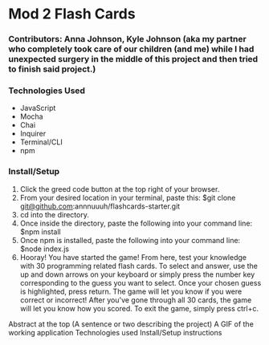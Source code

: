 # Mod 2 Flash Cards
### Contributors: Anna Johnson, Kyle Johnson (aka my partner who completely took care of our children (and me) while I had unexpected surgery in the middle of this project and then tried to finish said project.)

### Technologies Used
* JavaScript
* Mocha
* Chai
* Inquirer
* Terminal/CLI
* npm

### Install/Setup
1. Click the greed code button at the top right of your browser.
2. From your desired location in your terminal, paste this: $git clone git@github.com:annnuuuh/flashcards-starter.git
3. cd into the directory.
4. Once inside the directory, paste the following into your command line: $npm install
5. Once npm is installed, paste the following into your command line: $node index.js
6. Hooray! You have started the game! From here, test your knowledge with 30 programming related flash cards. To select and answer, use the up and down arrows on your keyboard or simply press the number key corresponding to the guess you want to select. Once your chosen guess is highlighted, press return. The game will let you know if you were correct or incorrect! After you've gone through all 30 cards, the game will let you know how you scored. To exit the game, simply press ctrl+c.





Abstract at the top (A sentence or two describing the project)
A GIF of the working application
Technologies used
Install/Setup instructions
